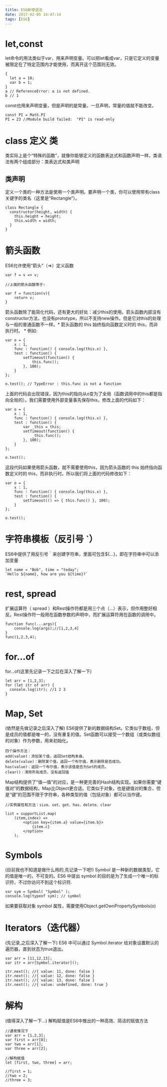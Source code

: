 ```yaml
---
title: ES6新增语法
date: 2017-02-05 14:47:14
tags: [ES6]
---
```

# let,const #
<!-- more -->
let命令的用法类似于var，用来声明变量。可以把let看成var，只是它定义的变量被限定在了特定范围内才能使用，而离开这个范围则无效。
```
{
  let a = 10;
  var b = 1;
}
a // ReferenceError: a is not defined.
b // 1
```

const也用来声明变量，但是声明的是常量。一旦声明，常量的值就不能改变。
```
const PI = Math.PI
PI = 23 //Module build failed:  "PI" is read-only
```
# class 定义 类 #
类实际上是个“特殊的函数”，就像你能够定义的函数表达式和函数声明一样，类语法有两个组成部分：类表达式和类声明

## 类声明 ##
定义一个类的一种方法是使用一个类声明。要声明一个类，你可以使用带有class关键字的类名（这里是“Rectangle”）。
```
class Rectangle {
  constructor(height, width) {
    this.height = height;
    this.width = width;
  }
}
```
# 箭头函数 #
ES6允许使用“箭头”（=>）定义函数
```
var f = v => v;

//上面的箭头函数等于:

var f = function(v){
    return v;
}
```
箭头函数除了能简化代码，还有更大的好处：减少this的使用。箭头函数内部没有constructor方法，也没有prototype，所以不支持new操作。但是它对this的处理与一般的普通函数不一样。* 箭头函数的 this 始终指向函数定义时的 this，而非执行时。 *
例如:
```
var o = {
    x : 1,
    func : function() { console.log(this.x) },
    test : function() {
        setTimeout(function() {
            this.func();
        }, 100);
    }
};

o.test(); // TypeError : this.func is not a function
```
上面的代码会出现错误，因为this的指向从o变为了全局（函数调用中的this都是指向全局的）。我们需要使用外部变量事先保存this，修改上面的代码如下：
```
var o = {
    x : 1,
    func : function() { console.log(this.x) },
    test : function() {
        var _this = this;
        setTimeout(function() {
            _this.func();
        }, 100);
    }
};

o.test();
```
这段代码如果使用箭头函数，就不需要使用this，因为箭头函数的 this 始终指向函数定义时的 this，而非执行时。所以我们将上面的代码修改如下：
```
var o = {
    x : 1,
    func : function() { console.log(this.x) },
    test : function() {
        setTimeout(() => { this.func() }, 100);
    }
};

o.test();
```

# 字符串模板（反引号 `） #
ES6中提供了用反引号｀来创建字符串，里面可包含${…}，即在字符串中可以添加变量
```
let name = "Bob", time = "today";
`Hello ${name}, how are you ${time}?`
```

# rest, spread #
扩展运算符（ spread ）和Rest操作符都是用三个点（…）表示，但作用整好相反。Rest操作符一般用在函数参数的声明中，而扩展运算符用在函数的调用中。
```
function func(...args){
    console.log(args);//[1,2,3,4]
}
func(1,2,3,4);
```
# for…of #
for...of(这里先记录一下之后在深入了解一下)
```
let arr = [1,2,3];
for (let itr of arr) {
  console.log(itr); //1 2 3
}
```

# Map, Set #
(依然是先做记录之后深入了解)
ES6提供了新的数据结构Set。它类似于数组，但是成员的值都是唯一的，没有重复的值。Set函数可以接受一个数组（或类似数组的对象）作为参数，用来初始化。
```
四个操作方法：
add(value)：添加某个值，返回Set结构本身。
delete(value)：删除某个值，返回一个布尔值，表示删除是否成功。
has(value)：返回一个布尔值，表示该值是否为Set的成员。
clear()：清除所有成员，没有返回值
```

Map结构提供了“值—值”的对应，是一种更完善的Hash结构实现。如果你需要“键值对”的数据结构，Map比Object更合适。它类似于对象，也是键值对的集合，但是“键”的范围不限于字符串，各种类型的值（包括对象）都可以当作键。

```
//实例属性和方法：size、set、get、has、delete、clear

list = supportList.map(
    (item,index) =>
        <option key={item.a} value={item.b}>
            {item.c}
        </option>
    );
```

# Symbols #
(目前我也不知道是做什么用的,先记录一下吧!)
Symbol 是一种新的数据类型，它的值是唯一的，不可变的。ES6 中提出 symbol 的目的是为了生成一个唯一的标识符，不过你访问不到这个标识符.
```
var sym = Symbol( "Symbol" );
console.log(typeof sym); // symbol
```
如果要获取对象 symbol 属性，需要使用Object.getOwnPropertySymbols(o)

# Iterators（迭代器） #
(先记录,之后深入了解一下)
ES6 中可以通过 Symbol.iterator 给对象设置默认的遍历器，直到状态为true退出。
```
var arr = [11,12,13];
var itr = arr[Symbol.iterator]();

itr.next(); //{ value: 11, done: false }
itr.next(); //{ value: 12, done: false }
itr.next(); //{ value: 13, done: false }
itr.next(); //{ value: undefined, done: true }
```
# 解构 #
(值得深入了解一下...)
解构赋值是ES6中推出的一种高效、简洁的赋值方法
```
//通常情况下
var arr = [1,2,3];
var first = arr[0];
var two = arr[1];
var three = arr[2];

//解构赋值
let [first, two, three] = arr;

//first = 1;
//two = 2;
//three = 3;
```